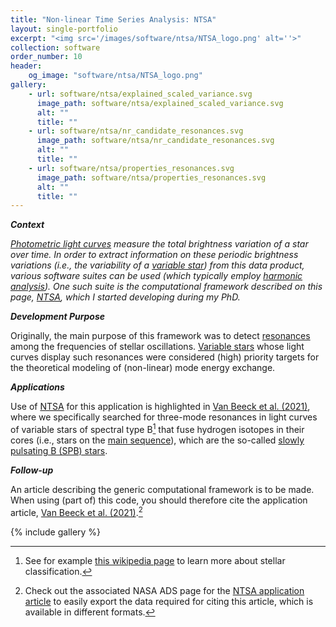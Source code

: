```yaml
---
title: "Non-linear Time Series Analysis: NTSA"
layout: single-portfolio
excerpt: "<img src='/images/software/ntsa/NTSA_logo.png' alt=''>"
collection: software
order_number: 10
header:
    og_image: "software/ntsa/NTSA_logo.png"
gallery:
    - url: software/ntsa/explained_scaled_variance.svg
      image_path: software/ntsa/explained_scaled_variance.svg
      alt: ""
      title: ""
    - url: software/ntsa/nr_candidate_resonances.svg
      image_path: software/ntsa/nr_candidate_resonances.svg
      alt: ""
      title: ""
    - url: software/ntsa/properties_resonances.svg
      image_path: software/ntsa/properties_resonances.svg
      alt: ""
      title: ""
---
```


_**Context**_

*[Photometric light curves](https://en.wikipedia.org/wiki/Photometry_(astronomy)) measure the total brightness variation of a star over time.
In order to extract information on these periodic brightness variations (i.e., the variability of a [variable star](https://en.wikipedia.org/wiki/Variable_star)) from this data product, various software suites can be used (which typically employ [harmonic analysis](https://en.wikipedia.org/wiki/Harmonic_analysis)).
One such suite is the computational framework described on this page, [NTSA](https://github.com/JVB11/NTSA), which I started developing during my PhD.*

_**Development Purpose**_

Originally, the main purpose of this framework was to detect [resonances](https://en.wikipedia.org/wiki/Resonance) among the frequencies of stellar oscillations.
[Variable stars](https://en.wikipedia.org/wiki/Variable_star) whose light curves display such resonances were considered (high) priority targets for the theoretical modeling of (non-linear) mode energy exchange.

_**Applications**_

Use of [NTSA]() for this application is highlighted in [Van Beeck et al. (2021)](https://www.aanda.org/articles/aa/full_html/2021/11/aa41572-21/aa41572-21.html), where we specifically searched for three-mode resonances in light curves of variable stars of spectral type B[^1] that fuse hydrogen isotopes in their cores (i.e., stars on the [main sequence](https://en.wikipedia.org/wiki/Main_sequence)), which are the so-called [slowly pulsating B (SPB) stars](https://en.wikipedia.org/wiki/Slowly_pulsating_B-type_star).

_**Follow-up**_

An article describing the generic computational framework is to be made.
When using (part of) this code, you should therefore cite the application article, [Van Beeck et al. (2021)](https://www.aanda.org/articles/aa/full_html/2021/11/aa41572-21/aa41572-21.html).[^2]

[^1]: See for example [this wikipedia page](https://en.wikipedia.org/wiki/Stellar_classification) to learn more about stellar classification.
[^2]: Check out the associated NASA ADS page for the [NTSA application article](https://ui.adsabs.harvard.edu/abs/2021A%26A...655A..59V/abstract) to easily export the data required for citing this article, which is available in different formats.

{% include gallery %}
